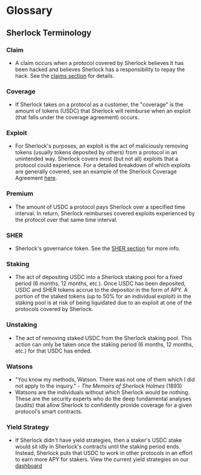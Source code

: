 # Glossary

## Sherlock Terminology

### Claim

* A claim occurs when a protocol covered by Sherlock believes it has been hacked and believes Sherlock has a responsibility to repay the hack. See the [claims section](https://docs.sherlock.xyz/claims/claims-process) for details. &#x20;

### Coverage

* If Sherlock takes on a protocol as a customer, the "coverage" is the amount of tokens (USDC) that Sherlock will reimburse when an exploit (that falls under the coverage agreement) occurs.

### Exploit

* For Sherlock's purposes, an exploit is the act of maliciously removing tokens (usually tokens deposited by others) from a protocol in an unintended way. Sherlock covers most (but not all) exploits that a protocol could experience. For a detailed breakdown of which exploits are generally covered, see an example of the Sherlock Coverage Agreement [here](https://app.sherlock.xyz/static/pdf/Nifty_Options_Statement_of_Coverage.pdf).

### Premium

* The amount of USDC a protocol pays Sherlock over a specified time interval. In return, Sherlock reimburses covered exploits experienced by the protocol over that same time interval.&#x20;

### SHER

* Sherlock's governance token. See the [SHER section](https://docs.sherlock.xyz/tokens/sher) for more info.

### Staking

* The act of depositing USDC into a Sherlock staking pool for a fixed period (6 months, 12 months, etc.). Once USDC has been deposited, USDC and SHER tokens accrue to the depositor in the form of APY. A portion of the staked tokens (up to 50% for an individual exploit) in the staking pool is at risk of being liquidated due to an exploit at one of the protocols covered by Sherlock.

### Unstaking

* The act of removing staked USDC from the Sherlock staking pool. This action can only be taken once the staking period (6 months, 12 months, etc.) for that USDC has ended.&#x20;

### Watsons

* "You know my methods, Watson. There was not one of them which I did not apply to the inquiry." - _The Memoirs of Sherlock Holmes_ (1893)
* Watsons are the individuals without which Sherlock would be nothing. These are the security experts who do the deep fundamental analyses (audits) that allow Sherlock to confidently provide coverage for a given protocol's smart contracts.&#x20;

### Yield Strategy

* If Sherlock didn't have yield strategies, then a staker's USDC stake would sit idly in Sherlock's contracts until the staking period ends. Instead, Sherlock puts that USDC to work in other protocols in an effort to earn more APY for stakers. View the current yield strategies on our [dashboard](https://app.sherlock.xyz/overview "Sherlock dashboard")
